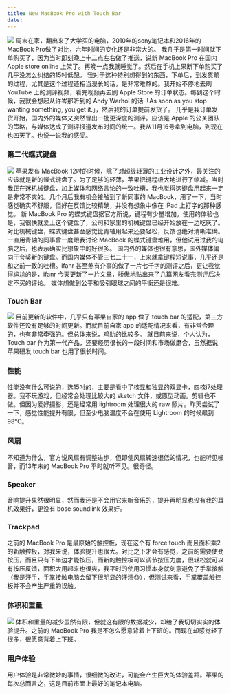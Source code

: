 ```yaml
---
title: New MacBook Pro with Touch Bar
date:
---
```

![](http://o90ifu2nt.bkt.clouddn.com/DSCF1476.jpg)
周末在家，翻出来了大学买的电脑，2010年的sony笔记本和2016年的MacBook Pro做了对比，六年时间的变化还是非常大的。
我几乎是第一时间就下单购买了，因为当时[即刻](https://www.ruguoapp.com)晚上十二点左右做了推送，说新 MacBook Pro 在国内 Apple store online 上架了。再晚一点我就睡觉了。然后在手机上果断下单购买了几乎没怎么纠结的15吋低配。
我对于这种特别想得到的东西，下单后，到发货前的过程，尤其是这个过程还相当漫长的话，是非常难熬的。我开始不停地去刷 YouTube 上的测评视频，看完视频再去刷 Apple Store 的订单状态。每到这个时候，我就会想起从许岑那听到的 Andy Warhol 的话「As soon as you stop wanting something, you get it.」，然后我的订单提前发货了。
几乎是我订单发货开始，国内外的媒体又突然冒出一批更深度的测评。应该是 Apple 的公关团队的策略，与媒体达成了测评报道发布时间的统一。我从11月16号拿到电脑，到现在也四天了。也说一说我的感受。
### 第二代蝶式键盘
![](http://o90ifu2nt.bkt.clouddn.com/DSCF1467.jpg)
苹果发布 MacBook 12吋的时候，除了对超级轻薄的工业设计之外，最关注的应该就是新的蝶式键盘了。为了足够的轻薄，苹果把键程极大地进行了缩减。当时我正在迷机械键盘，加上媒体和网络言论的一致吐槽，我也觉得这键盘用起来一定是非常不爽的。几个月后我有机会接触到了新同事的 MacBook，用了一下，当时感觉确实不舒服，但好在反馈比较精确，并没有想象中像在 iPad 上打字的那种感觉。
新 MacBook Pro 的蝶式键盘据官方所说，键程有少量增加。使用的体验也是，我很快就爱上这个键盘了，公司和家里的机械键盘已经开始放在一边吃灰了。对比机械键盘，蝶式键盘甚至感觉比青轴用起来还要轻松，反馈也绝对清晰准确。一直用青轴的同事曾一度跟我讨论 MacBook 的蝶式键盘难用，但他试用过我的电脑之后，也表示确实比想象中的好很多。
国内外的媒体也很有意思，国外媒体偏向于夸奖新的键盘。而国内媒体不管三七二十一，上来就拿键程短说事，几乎还是和之前一致的吐槽。ifanr 甚至煞有介事的做了一片七千字的测评之后，更让我觉得尴尬的是，ifanr 今天更新了一片文章，骄傲地贴出来了几篇网友看完测评后决定不买的评论。
媒体想做到公平和吸引眼球之间的平衡还是很难。
### Touch Bar
![](http://o90ifu2nt.bkt.clouddn.com/DSCF1466.jpg)
目前更新的软件中，几乎只有苹果自家的 app 做了 touch bar 的适配，第三方软件还没有足够的时间更新。而就目前自家 app 的适配情况来看，有非常合理的，也有非常牵强的。但总体来说，鸡肋的比较多。
就目前来说，个人认为，Touch bar 作为第一代产品，还要经历很长的一段时间和市场做磨合，虽然据说苹果研发 touch bar 也用了很长时间。
### 性能
性能没有什么可说的，选15吋的，主要是看中了核显和独显的双显卡，四核i7处理器。我不玩游戏，但经常会处理比较大的 sketch 文件，或原型动画。剪辑也不做。但因为爱好摄影，还是经常用 lightroom 处理很大的 raw 照片。昨天尝试了一下，感觉性能提升有限，但至少电脑温度不会在使用 Lightroom 的时候飙到 98°C。
### 风扇
不知道为什么，官方说风扇有调整进步，但即使风扇转速很低的情况，也能听见噪音，而13年末的 MacBook Pro 平时就听不见。很奇怪。
### Speaker
音响提升果然很明显，然而我还是不会用它来听音乐的，提升再明显也没有我的耳机效果好，更没有 bose soundlink 效果好。
### Trackpad
之前的 MacBook Pro 是最原始的触控板，现在这个有 force touch 而且面积乘2的新触控板，对我来说，体验提升也很大。对比之下才会有感觉，之前的需要使劲按压，而且只有下半边才能按压，而新的触控板可以调节按压力度，很轻松就可以有按压反馈，面积大用起来也很爽，我平时的使用习惯本身就刻意避免了手掌接触（我是汗手，手掌接触电脑会留下很明显的汗渍😓），但测试来看，手掌覆盖触控板并不会产生严重的误触。
### 体积和重量
![](http://o90ifu2nt.bkt.clouddn.com/DSCF1465.jpg)
体积和重量的减少虽然有限，但就这有限的数据减少，却给了我切切实实的体验提升。之前的 MacBook Pro 我是不怎么愿意背着上下班的。而现在却感觉轻了很多，很愿意背着上下班。
### 用户体验
用户体验是非常微妙的事情，很细微的改进，可能会产生巨大的体验差距。苹果的每次总而言之，这是目前市面上最好的笔记本电脑。















